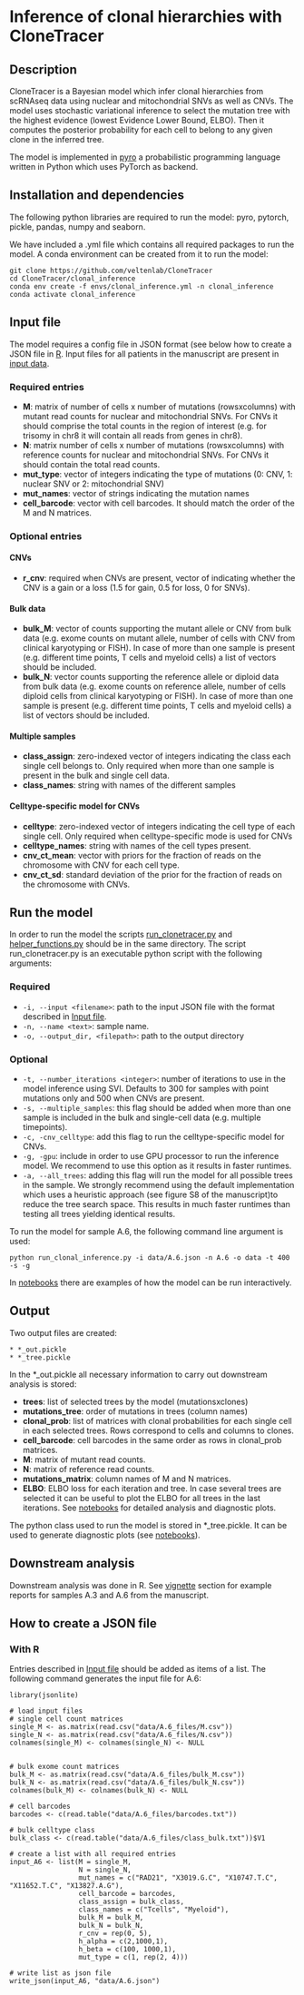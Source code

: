 # Inference of clonal hierarchies with CloneTracer


## Description

CloneTracer is a Bayesian model which infer clonal hierarchies from scRNAseq data using nuclear and mitochondrial SNVs as well as CNVs. 
The model uses stochastic variational inference to select the mutation tree with the highest evidence (lowest Evidence Lower Bound, ELBO).
Then it computes the posterior probability for each cell to belong to any given clone in the inferred tree.


The model is implemented in [pyro](http://pyro.ai/) a probabilistic programming language written in Python which uses PyTorch as backend.  


## Installation and dependencies


The following python libraries are required to run the model: pyro, pytorch, pickle, pandas, numpy and seaborn. 

We have included a .yml file which contains all required packages to run the model. A conda environment can be created from it to run the model:

```
git clone https://github.com/veltenlab/CloneTracer
cd CloneTracer/clonal_inference
conda env create -f envs/clonal_inference.yml -n clonal_inference
conda activate clonal_inference
```
## Input file

The model requires a config file in JSON format (see below how to create a JSON file in [R](#with-r). Input files for all patients 
in the manuscript are present in [input data](data).

### Required entries

* **M**: matrix of number of cells x number of mutations (rowsxcolumns) with mutant read counts for nuclear and mitochondrial SNVs. For CNVs it should comprise the total counts in the region of interest (e.g. for trisomy in chr8 it will contain all reads from genes in chr8).
* **N**: matrix number of cells x number of mutations (rowsxcolumns) with reference counts for nuclear and mitochondrial SNVs. For CNVs it should contain the total read counts. 
*  **mut_type**: vector of integers indicating the type of mutations (0: CNV, 1: nuclear SNV or 2: mitochondrial SNV)
*  **mut_names**: vector of strings indicating the mutation names
*  **cell_barcode**: vector with cell barcodes. It should match the order of the M and N matrices.


### Optional entries

#### CNVs

* **r_cnv**: required when CNVs are present, vector of indicating whether the CNV is a gain or a loss (1.5 for gain, 0.5 for loss, 0 for SNVs).

#### Bulk data

* **bulk_M**: vector of counts supporting the mutant allele or CNV from bulk data (e.g. exome counts on mutant allele, number of cells with CNV from clinical karyotyping or FISH). In case of more than one sample is present (e.g. different time points, T cells and myeloid cells) a list of vectors should be included.
* **bulk_N**: vector counts supporting the reference allele or diploid data from bulk data (e.g. exome counts on reference allele, number of cells diploid cells from clinical karyotyping or FISH). In case of more than one sample is present (e.g. different time points, T cells and myeloid cells) a list of vectors should be included.

#### Multiple samples

* **class_assign**: zero-indexed vector of integers indicating the class each single cell belongs to. Only required when more than one sample is present in the bulk and single cell data.
* **class_names**: string with names of the different samples

#### Celltype-specific model for CNVs

* **celltype**: zero-indexed vector of integers indicating the cell type of each single cell. Only required when celltype-specific mode is used for CNVs
* **celltype_names**: string with names of the cell types present.
* **cnv_ct_mean**: vector with priors for the fraction of reads on the chromosome with CNV for each cell type. 
* **cnv_ct_sd**: standard deviation of the prior for the fraction of reads on the chromosome with CNVs.

## Run the model

In order to run the model the scripts [run_clonetracer.py](run_clonetracer.py) and [helper_functions.py](helper_functions.py) should be in the same directory. The script run_clonetracer.py is an executable python script with the following arguments:

### Required

* `-i, --input <filename>`: path to the input JSON file with the format described in [Input file](#input-file).
* `-n, --name <text>`: sample name.
* `-o, --output_dir, <filepath>`: path to the output directory

### Optional

* `-t, --number_iterations <integer>`: number of iterations to use in the model inference using SVI. Defaults to 300 for samples with point mutations only and 500 when CNVs are present. 
* `-s, --multiple_samples`: this flag should be added when more than one sample is included in the bulk and single-cell data (e.g. multiple timepoints).
* `-c, -cnv_celltype`: add this flag to run the celltype-specific model for CNVs.
* `-g, -gpu`: include in order to use GPU processor to run the inference model. We recommend to use this option as it results in faster runtimes.
* `-a, --all_trees`: adding this flag will run the model for all possible trees in the sample. We strongly recommend using the default implementation which uses a heuristic approach (see figure S8 of the manuscript)to reduce the tree search space. This results in much faster runtimes than testing all trees yielding identical results.

To run the model for sample A.6, the following command line argument is used:

```
python run_clonal_inference.py -i data/A.6.json -n A.6 -o data -t 400 -s -g
```

In [notebooks](notebooks) there are examples of how the model can be run interactively. 

## Output

Two output files are created:

```
* *_out.pickle
* *_tree.pickle
```

In the \*_out.pickle all necessary information to carry out downstream analysis is stored:

* **trees**: list of selected trees by the model (mutationsxclones)
* **mutations_tree**: order of mutations in trees (column names)
* **clonal_prob**: list of matrices with clonal probabilities for each single cell in each selected trees. Rows correspond to cells and columns to clones.
* **cell_barcode**: cell barcodes in the same order as rows in clonal_prob matrices.
* **M**: matrix of mutant read counts.
* **N**: matrix of reference read counts.
* **mutations_matrix**: column names of M and N matrices.
* **ELBO**: ELBO loss for each iteration and tree. In case several trees are selected it can be useful to plot the ELBO for all trees in the last iterations. See [notebooks](notebooks) for detailed analysis and diagnostic plots.

The python class used to run the model is stored in \*_tree.pickle. It can be used to generate diagnostic plots (see [notebooks](notebooks)). 

## Downstream analysis

Downstream analysis was done in R. See [vignette](vignettes) section for example reports for samples A.3 and A.6 from the manuscript.

## How to create a JSON file

### With R 

Entries described in [Input file](#input-file) should be added as items of a list. The following command generates the input file for A.6:

```
library(jsonlite)

# load input files
# single cell count matrices
single_M <- as.matrix(read.csv("data/A.6_files/M.csv")) 
single_N <- as.matrix(read.csv("data/A.6_files/N.csv"))
colnames(single_M) <- colnames(single_N) <- NULL


# bulk exome count matrices 
bulk_M <- as.matrix(read.csv("data/A.6_files/bulk_M.csv"))
bulk_N <- as.matrix(read.csv("data/A.6_files/bulk_N.csv"))
colnames(bulk_M) <- colnames(bulk_N) <- NULL

# cell barcodes
barcodes <- c(read.table("data/A.6_files/barcodes.txt"))

# bulk celltype class
bulk_class <- c(read.table("data/A.6_files/class_bulk.txt"))$V1

# create a list with all required entries
input_A6 <- list(M = single_M,
                 N = single_N, 
                 mut_names = c("RAD21", "X3019.G.C", "X10747.T.C", "X11652.T.C", "X13827.A.G"),
                 cell_barcode = barcodes, 
                 class_assign = bulk_class, 
                 class_names = c("Tcells", "Myeloid"),
                 bulk_M = bulk_M, 
                 bulk_N = bulk_N,
                 r_cnv = rep(0, 5),
                 h_alpha = c(2,1000,1),
                 h_beta = c(100, 1000,1),
                 mut_type = c(1, rep(2, 4)))

# write list as json file
write_json(input_A6, "data/A.6.json")

```
